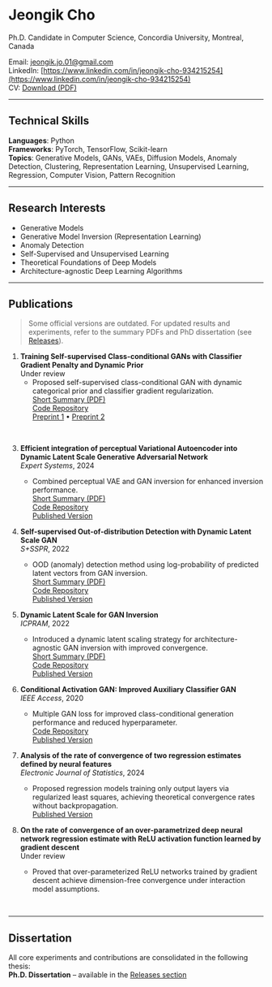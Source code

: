 # Jeongik Cho

Ph.D. Candidate in Computer Science, Concordia University, Montreal, Canada

Email: [jeongik.jo.01@gmail.com](mailto:jeongik.jo.01@gmail.com)  
LinkedIn: [https://www.linkedin.com/in/jeongik-cho-934215254](https://www.linkedin.com/in/jeongik-cho-934215254)  
CV: [Download (PDF)](https://github.com/jeongik-jo/jeongik-jo.github.io/blob/main/Jeongik_Cho_CV.pdf)

---

## Technical Skills

**Languages**: Python  
**Frameworks**: PyTorch, TensorFlow, Scikit-learn  
**Topics**: Generative Models, GANs, VAEs, Diffusion Models, Anomaly Detection, Clustering, Representation Learning, Unsupervised Learning, Regression, Computer Vision, Pattern Recognition


---

## Research Interests

- Generative Models
- Generative Model Inversion (Representation Learning)
- Anomaly Detection
- Self-Supervised and Unsupervised Learning
- Theoretical Foundations of Deep Models
- Architecture-agnostic Deep Learning Algorithms

---

## Publications  
> Some official versions are outdated. For updated results and experiments, refer to the summary PDFs and PhD dissertation (see [Releases](https://github.com/jeongik-jo/jeongik-jo.github.io/releases)).

1. **Training Self-supervised Class-conditional GANs with Classifier Gradient Penalty and Dynamic Prior**  
   Under review  
   - Proposed self-supervised class-conditional GAN with dynamic categorical prior and classifier gradient regularization.  
   [Short Summary (PDF)](./CGPGAN_short.pdf)  
   [Code Repository](https://github.com/jeongik-jo/CGPGAN_codebook)  
   [Preprint 1](https://vixra.org/abs/2307.0121) • [Preprint 2](https://vixra.org/abs/2409.0063)
<br>

3. **Efficient integration of perceptual Variational Autoencoder into Dynamic Latent Scale Generative Adversarial Network**  
   *Expert Systems*, 2024  
   - Combined perceptual VAE and GAN inversion for enhanced inversion performance.  
   [Short Summary (PDF)](./PVDGAN_short.pdf)  
   [Code Repository](https://github.com/jeongik-jo/PVDGAN)  
   [Published Version](https://onlinelibrary.wiley.com/doi/full/10.1111/exsy.13618)

4. **Self-supervised Out-of-distribution Detection with Dynamic Latent Scale GAN**  
   *S+SSPR*, 2022  
   - OOD (anomaly) detection method using log-probability of predicted latent vectors from GAN inversion.  
   [Short Summary (PDF)](./AnoDLSGAN_short.pdf)  
   [Code Repository](https://github.com/jeongik-jo/AnoDLSGAN)  
   [Published Version](https://link.springer.com/chapter/10.1007/978-3-031-23028-8_12)

5. **Dynamic Latent Scale for GAN Inversion**  
   *ICPRAM*, 2022  
   - Introduced a dynamic latent scaling strategy for architecture-agnostic GAN inversion with improved convergence.  
   [Short Summary (PDF)](./DLSGAN_short.pdf)  
   [Code Repository](https://github.com/jeongik-jo/DLSGAN)  
   [Published Version](https://www.scitepress.org/Link.aspx?doi=10.5220/0010816800003122)

6. **Conditional Activation GAN: Improved Auxiliary Classifier GAN**  
   *IEEE Access*, 2020  
   - Multiple GAN loss for improved class-conditional generation performance and reduced hyperparameter.  
   [Code Repository](https://github.com/jeongik-jo/CAGAN)  
   [Published Version](https://ieeexplore.ieee.org/abstract/document/9274378)

7. **Analysis of the rate of convergence of two regression estimates defined by neural features**  
   *Electronic Journal of Statistics*, 2024  
   - Proposed regression models training only output layers via regularized least squares, achieving theoretical convergence rates without backpropagation.  
   [Published Version](https://projecteuclid.org/journals/electronic-journal-of-statistics/volume-18/issue-1/Analysis-of-the-rate-of-convergence-of-two-regression-estimates/10.1214/23-EJS2207.full)

8. **On the rate of convergence of an over-parametrized deep neural network regression estimate with ReLU activation function learned by gradient descent**  
   Under review  
   - Proved that over-parameterized ReLU networks trained by gradient descent achieve dimension-free convergence under interaction model assumptions.

<br>
   
<hr>

## Dissertation

All core experiments and contributions are consolidated in the following thesis:  
**Ph.D. Dissertation** – available in the [Releases section](https://github.com/jeongik-jo/jeongik-jo.github.io/releases)  
